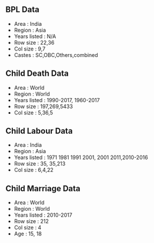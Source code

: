 ## BPL Data ##
- Area : India
- Region : Asia
- Years listed : N/A
- Row size : 22,36
- Col size : 9,7
- Castes : SC,OBC,Others,combined

## Child Death Data ##
- Area : World
- Region : World
- Years listed : 1990-2017, 1960-2017
- Row size : 197,269,5433
- Col size : 5,36,5


## Child Labour Data ##
- Area : India
- Region : Asia
- Years listed : 1971 1981 1991 2001, 2001 2011,2010-2016
- Row size : 35, 35,213
- Col size :  6,4,22

## Child Marriage Data ##
- Area : World  
- Region :  World
- Years listed : 2010-2017
- Row size : 212
- Col size : 4
- Age : 15, 18

